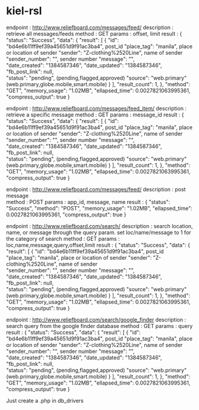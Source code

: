 kiel-rsl
========

endpoint    : http://www.reliefboard.com/messages/feed/
description : retrieve all messages/feeds 
method 	    : GET
params      : offset, limit
result 	    :  {
				"status": "Success",
					"data": {
						"result": [
						{
						"id": "bd4e6b11ff9ef39a45651d9f91ac3ba4",		post_id	
						"place_tag": "manila",							place or location of sender
						"sender": "Z-clothing%2520Line",				name of sender				
						"sender_number": "",							sender number
						"message": "",									
						"date_created": "1384587346",
						"date_updated": "1384587346",
						"fb_post_link": null,   
						"status": "pending",   							(pending,flagged,approved)
						"source": "web.primary" 						(web.primary,globe.mobile,smart.mobile)
						}
					],
				"result_count": 1,
				},
				"method": "GET",
				"memory_usage": "1.02MB",
				"ellapsed_time": 0.0027821063995361,
			 	"compress_output": true
			    }

endpoint    : http://www.reliefboard.com/messages/feed_item/
description : retrieve a specific message
method 	    : GET
params      : message_id
result 	    :  {
				"status": "Success",
					"data": {
						"result": [
						{
						"id": "bd4e6b11ff9ef39a45651d9f91ac3ba4",		post_id	
						"place_tag": "manila",							place or location of sender
						"sender": "Z-clothing%2520Line",				name of sender				
						"sender_number": "",							sender number
						"message": "",									
						"date_created": "1384587346",
						"date_updated": "1384587346",
						"fb_post_link": null,   
						"status": "pending",   							(pending,flagged,approved)
						"source": "web.primary" 						(web.primary,globe.mobile,smart.mobile)
						}
					],
				"result_count": 1,
				},
				"method": "GET",
				"memory_usage": "1.02MB",
				"ellapsed_time": 0.0027821063995361,
			 	"compress_output": true
			    }


endpoint    : http://www.reliefboard.com/messages/feed/
description : post message  
method 	    : POST
params      : app_id, message, name
result 	    :  {
				"status": "Success",
				"method": "POST",
				"memory_usage": "1.02MB",
				"ellapsed_time": 0.0027821063995361,
			 	"compress_output": true
			    }

endpoint    : http://www.reliefboard.com/search/
description : search location, name, or message  through the query param. set loc/name/message to 1 for the category of search 
method 	    : GET
params      : loc,name,message,query,offset,limit
result 	    :  {
				"status": "Success",
					"data": {
						"result": [
						{
						"id": "bd4e6b11ff9ef39a45651d9f91ac3ba4",		post_id	
						"place_tag": "manila",							place or location of sender
						"sender": "Z-clothing%2520Line",				name of sender				
						"sender_number": "",							sender number
						"message": "",									
						"date_created": "1384587346",
						"date_updated": "1384587346",
						"fb_post_link": null,   
						"status": "pending",   							(pending,flagged,approved)
						"source": "web.primary" 						(web.primary,globe.mobile,smart.mobile)
						}
					],
				"result_count": 1,
				},
				"method": "GET",
				"memory_usage": "1.02MB",
				"ellapsed_time": 0.0027821063995361,
			 	"compress_output": true
			    }

endpoint    : http://www.reliefboard.com/search/google_finder
description : search query from the google finder database
method 	    : GET
params      : query
result 	    :  {
				"status": "Success",
					"data": {
						"result": [
						{
						"id": "bd4e6b11ff9ef39a45651d9f91ac3ba4",		post_id	
						"place_tag": "manila",							place or location of sender
						"sender": "Z-clothing%2520Line",				name of sender				
						"sender_number": "",							sender number
						"message": "",									
						"date_created": "1384587346",
						"date_updated": "1384587346",
						"fb_post_link": null,   
						"status": "pending",   							(pending,flagged,approved)
						"source": "web.primary" 						(web.primary,globe.mobile,smart.mobile)
						}
					],
				"result_count": 1,
				},
				"method": "GET",
				"memory_usage": "1.02MB",
				"ellapsed_time": 0.0027821063995361,
			 	"compress_output": true
			    }


Just create a <filename>.php in db_drivers


